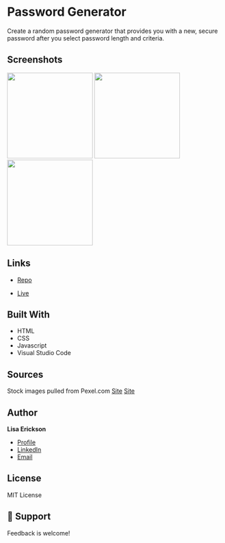 # Password Generator

Create a random password generator that provides you with a new, secure password after you select password length and criteria.

## Screenshots

<img src="./assets/images/passwordgenerator-landing-page" width =200 />
<img src="./assets/images/passwordgenerator-prompts" width =200 />
<img src="./assets/images/passwordgenerator-display" width =200 />

## Links

- [Repo](https://github.com/lisaericksoncoding/Password_Generator "Password Generator Repo")

- [Live](https://lisaericksoncoding.github.io/Password_Generator "Live View")

## Built With

- HTML
- CSS
- Javascript
- Visual Studio Code

## Sources

Stock images pulled from Pexel.com
[Site](https://www.w3schools.com "W3Schools")
[Site](https://stackoverflow.com/ "Stack Overflow")

## Author

**Lisa Erickson**

- [Profile](https://github.com/lisaericksoncoding "Lisa Erickson")
- [LinkedIn](https://www.linkedin.com/in/lisalerickson/ "Lisa Erickson")
- [Email](mailto:erickson.l.lisa@gmail.com?subject=Feedback "Feedback")

## License

MIT License

## 🤝 Support

Feedback is welcome!
